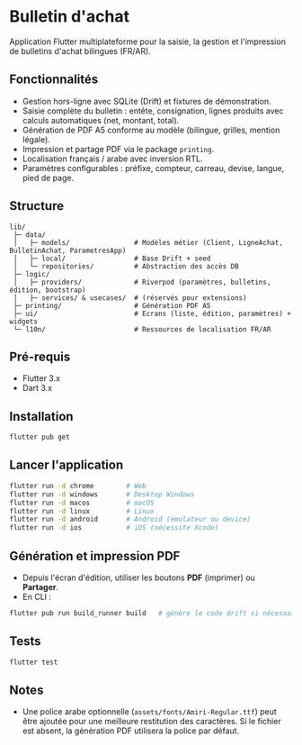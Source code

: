 # Bulletin d'achat

Application Flutter multiplateforme pour la saisie, la gestion et l'impression de bulletins d'achat bilingues (FR/AR).

## Fonctionnalités
- Gestion hors-ligne avec SQLite (Drift) et fixtures de démonstration.
- Saisie complète du bulletin : entête, consignation, lignes produits avec calculs automatiques (net, montant, total).
- Génération de PDF A5 conforme au modèle (bilingue, grilles, mention légale).
- Impression et partage PDF via le package `printing`.
- Localisation français / arabe avec inversion RTL.
- Paramètres configurables : préfixe, compteur, carreau, devise, langue, pied de page.

## Structure
```
lib/
 ├─ data/
 │   ├─ models/                # Modèles métier (Client, LigneAchat, BulletinAchat, ParametresApp)
 │   ├─ local/                 # Base Drift + seed
 │   └─ repositories/          # Abstraction des accès DB
 ├─ logic/
 │   ├─ providers/             # Riverpod (paramètres, bulletins, édition, bootstrap)
 │   ├─ services/ & usecases/  # (réservés pour extensions)
 ├─ printing/                  # Génération PDF A5
 ├─ ui/                        # Ecrans (liste, édition, paramètres) + widgets
 └─ l10n/                      # Ressources de localisation FR/AR
```

## Pré-requis
- Flutter 3.x
- Dart 3.x

## Installation
```bash
flutter pub get
```

## Lancer l'application
```bash
flutter run -d chrome        # Web
flutter run -d windows       # Desktop Windows
flutter run -d macos         # macOS
flutter run -d linux         # Linux
flutter run -d android       # Android (émulateur ou device)
flutter run -d ios           # iOS (nécessite Xcode)
```

## Génération et impression PDF
- Depuis l'écran d'édition, utiliser les boutons **PDF** (imprimer) ou **Partager**.
- En CLI :
```bash
flutter pub run build_runner build   # génère le code drift si nécessaire
```

## Tests
```bash
flutter test
```

## Notes
- Une police arabe optionnelle (`assets/fonts/Amiri-Regular.ttf`) peut être ajoutée pour une meilleure restitution des caractères. Si le fichier est absent, la génération PDF utilisera la police par défaut.
